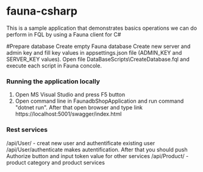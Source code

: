 # fauna-csharp
This is a sample application that demonstrates basics operations we can do perform in FQL
by using a Fauna client for C#

#Prepare database
Create empty Fauna database
Create new server and admin key and fill key values in appsettings.json file (ADMIN_KEY and SERVER_KEY values). 
Open file DataBaseScripts\CreateDatabase.fql and execute each script in Fauna concole.

### Running the application locally
1. Open MS Visual Studio and press F5 button
2. Open command line in FaunadbShopApplication and run command "dotnet run".
   After that open browser and type link https://localhost:5001/swagger/index.html

### Rest services
/api/User/ - creat new user and authentificate existing user
/api/User/authenticate makes autentification.
After that you should push Authorize button and input token value for other services
/api/Product/ - product category and product services
